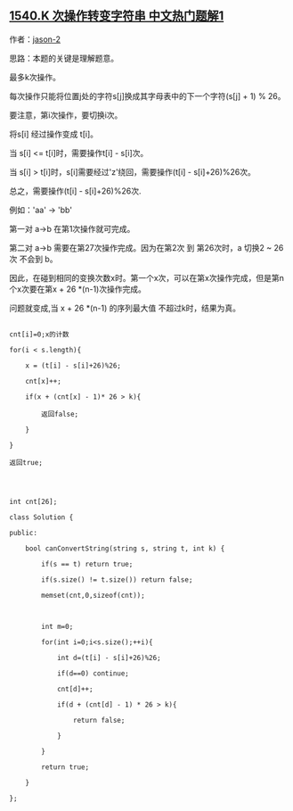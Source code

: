 ## [1540.K 次操作转变字符串 中文热门题解1](https://leetcode.cn/problems/can-convert-string-in-k-moves/solutions/100000/ji-shu-fa-by-jason-2-5)

作者：[jason-2](https://leetcode.cn/u/jason-2)

思路：本题的关键是理解题意。
最多k次操作。
每次操作只能将位置j处的字符s[j]换成其字母表中的下一个字符(s[j] + 1) % 26。
要注意，第i次操作，要切换i次。

将s[i] 经过操作变成 t[i]。
当 s[i] <= t[i]时，需要操作t[i] - s[i]次。
当 s[i] > t[i]时，s[i]需要经过'z'绕回，需要操作(t[i] - s[i]+26)%26次。
总之，需要操作(t[i] - s[i]+26)%26次.

例如：'aa' -> 'bb'
第一对 a->b 在第1次操作就可完成。
第二对 a->b 需要在第27次操作完成。因为在第2次 到 第26次时，a 切换2 ~ 26 次 不会到 b。

因此，在碰到相同的变换次数x时。第一个x次，可以在第x次操作完成，但是第n个x次要在第x + 26 *(n-1)次操作完成。

问题就变成,当 x + 26 *(n-1) 的序列最大值 不超过k时，结果为真。

```
cnt[i]=0;x的计数
for(i < s.length){
    x = (t[i] - s[i]+26)%26;
    cnt[x]++;
    if(x + (cnt[x] - 1)* 26 > k){
        返回false;
    }
}
返回true;

```

```
int cnt[26];
class Solution {
public:
    bool canConvertString(string s, string t, int k) {
        if(s == t) return true;
        if(s.size() != t.size()) return false;
        memset(cnt,0,sizeof(cnt));
        
        int m=0;
        for(int i=0;i<s.size();++i){
            int d=(t[i] - s[i]+26)%26;
            if(d==0) continue; 
            cnt[d]++;
            if(d + (cnt[d] - 1) * 26 > k){
                return false;
            } 
        }
        return true;
    }
};
```
